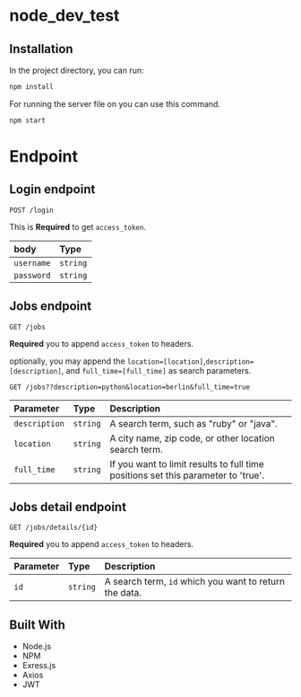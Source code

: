 # node_dev_test

## Installation

In the project directory, you can run:

```bash
npm install
```

For running the server file on you can use this command.

```bash
npm start
```

# Endpoint
## Login endpoint
```http
POST /login
```
This is **Required** to get `access_token`.

| body | Type | 
| :--- | :--- | 
| `username` | `string` |
| `password` | `string` | 

## Jobs endpoint
```http
GET /jobs
```
**Required** you to append `access_token` to headers.

optionally, you may append the `location=[location]`,`description=[description]`, and `full_time=[full_time]` as search parameters.

```http
GET /jobs??description=python&location=berlin&full_time=true
```

| Parameter | Type | Description |
| :--- | :--- | :--- |
| `description` | `string` | A search term, such as "ruby" or "java". |
| `location` | `string` | A city name, zip code, or other location search term. |
| `full_time` | `string` | If you want to limit results to full time positions set this parameter to 'true'. |

## Jobs detail endpoint
```http
GET /jobs/details/{id}
```
**Required** you to append `access_token` to headers.

| Parameter | Type | Description |
| :--- | :--- | :--- |
| `id` | `string` | A search term, `id` which you want to return the data. |

## Built With

- Node.js
- NPM
- Exress.js
- Axios
- JWT
